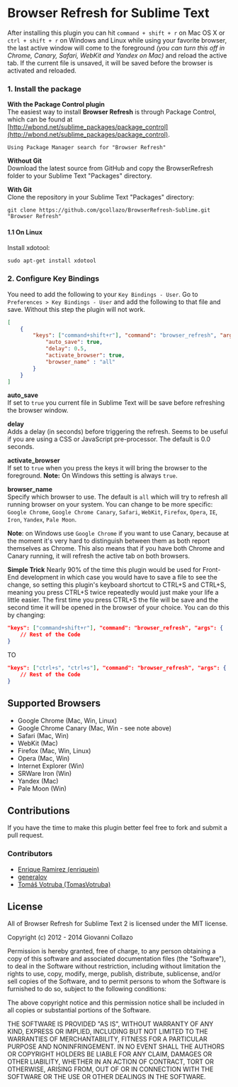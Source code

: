 # Browser Refresh for Sublime Text

After installing this plugin you can hit `command + shift + r` on Mac OS X or `ctrl + shift + r` on Windows and Linux while using your favorite browser, the last active window will come to the foreground *(you can turn this off in Chrome, Canary, Safari, WebKit and Yandex on Mac)* and reload the active tab. If the current file is unsaved, it will be saved before the browser is activated and reloaded.

### 1. Install the package
**With the Package Control plugin**  
The easiest way to install **Browser Refresh** is through Package Control, which can be found at [http://wbond.net/sublime_packages/package_control](http://wbond.net/sublime_packages/package_control).

```
Using Package Manager search for "Browser Refresh"
```

**Without Git**  
Download the latest source from GitHub and copy the BrowserRefresh folder to your Sublime Text "Packages" directory.

**With Git**  
Clone the repository in your Sublime Text "Packages" directory:

```
git clone https://github.com/gcollazo/BrowserRefresh-Sublime.git "Browser Refresh"
```

#### 1.1 On Linux
Install xdotool:

```
sudo apt-get install xdotool
```

### 2. Configure Key Bindings
You need to add the following to your `Key Bindings - User`. Go to `Preferences > Key Bindings - User` and add the following to that file and save. Without this step the plugin will not work.

```json
[
    {
        "keys": ["command+shift+r"], "command": "browser_refresh", "args": {
            "auto_save": true,
            "delay": 0.5,
            "activate_browser": true,
            "browser_name" : "all"
        }
    }
]
```

**auto_save**  
If set to `true` you current file in Sublime Text will be save before refreshing the browser window.

**delay**  
Adds a delay (in seconds) before triggering the refresh. Seems to be useful if you are using a CSS or JavaScript pre-processor. The default is 0.0 seconds. 

**activate_browser**  
If set to `true` when you press the keys it will bring the browser to the foreground. **Note:** On Windows this setting is always `true`.

**browser_name**  
Specify which browser to use. The default is `all` which will try to refresh all running browser on your system. You can change to be more specific: `Google Chrome`, `Google Chrome Canary`, `Safari`, `WebKit`, `Firefox`, `Opera`, `IE`, `Iron`, `Yandex`, `Pale Moon`.

**Note**: on Windows use `Google Chrome` if you want to use Canary, because at the moment it's very hard to distinguish between them as both report themselves as Chrome. This also means that if you have both Chrome and Canary running, it will refresh the active tab on both browsers.

**Simple Trick**
Nearly 90% of the time this plugin would be used for Front-End development in which case you would have to save a file to see the change, so setting this plugin's keyboard shortcut to CTRL+S and CTRL+S, meaning you press CTRL+S twice repeatedly would just make your life a little easier. The first time you press CTRL+S the file will be save and the second time it will be opened in the browser of your choice. 
You can do this by changing:
```json
"keys": ["command+shift+r"], "command": "browser_refresh", "args": {
    // Rest of the Code
}
```
TO
```json
"keys": ["ctrl+s", "ctrl+s"], "command": "browser_refresh", "args": {
    // Rest of the Code
}
```

## Supported Browsers
- Google Chrome (Mac, Win, Linux)
- Google Chrome Canary (Mac, Win - see note above)
- Safari (Mac, Win)
- WebKit (Mac)
- Firefox (Mac, Win, Linux)
- Opera (Mac, Win)
- Internet Explorer (Win)
- SRWare Iron (Win)
- Yandex (Mac)
- Pale Moon (Win)

## Contributions
If you have the time to make this plugin better feel free to fork and submit a pull request.

### Contributors
* [Enrique Ramirez (enriquein)](https://github.com/enriquein)
* [generalov](https://github.com/generalov)
* [Tomáš Votruba (TomasVotruba)](https://github.com/tomasvotruba)

## License
All of Browser Refresh for Sublime Text 2 is licensed under the MIT license.

Copyright (c) 2012 - 2014 Giovanni Collazo

Permission is hereby granted, free of charge, to any person obtaining a copy of this software and associated documentation files (the "Software"), to deal in the Software without restriction, including without limitation the rights to use, copy, modify, merge, publish, distribute, sublicense, and/or sell copies of the Software, and to permit persons to whom the Software is furnished to do so, subject to the following conditions:

The above copyright notice and this permission notice shall be included in all copies or substantial portions of the Software.

THE SOFTWARE IS PROVIDED "AS IS", WITHOUT WARRANTY OF ANY KIND, EXPRESS OR IMPLIED, INCLUDING BUT NOT LIMITED TO THE WARRANTIES OF MERCHANTABILITY, FITNESS FOR A PARTICULAR PURPOSE AND NONINFRINGEMENT. IN NO EVENT SHALL THE AUTHORS OR COPYRIGHT HOLDERS BE LIABLE FOR ANY CLAIM, DAMAGES OR OTHER LIABILITY, WHETHER IN AN ACTION OF CONTRACT, TORT OR OTHERWISE, ARISING FROM, OUT OF OR IN CONNECTION WITH THE SOFTWARE OR THE USE OR OTHER DEALINGS IN THE SOFTWARE.
